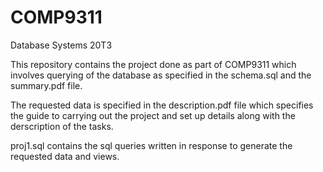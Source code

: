 # COMP9311
Database Systems 20T3

This repository contains the project done as part of COMP9311 which involves querying of the database as specified in the schema.sql and the summary.pdf file. 

The requested data is specified in the description.pdf file which specifies the guide to carrying out the project and set up details along with the derscription of the tasks.

proj1.sql contains the sql queries written in response to generate the requested data and views.
